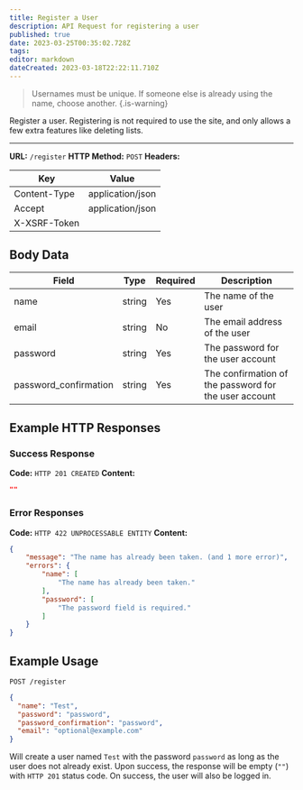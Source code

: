 ```yaml
---
title: Register a User
description: API Request for registering a user
published: true
date: 2023-03-25T00:35:02.728Z
tags: 
editor: markdown
dateCreated: 2023-03-18T22:22:11.710Z
---
```


> Usernames must be unique. If someone else is already using the name, choose another.
{.is-warning}

Register a user. Registering is not required to use the site, and only allows a few extra features like deleting lists.

___


**URL:** `/register`
**HTTP Method:** `POST`
**Headers:**

| Key | Value |
|-----|-------|
| Content-Type | application/json |
| Accept | application/json |
| X-XSRF-Token | <token value> |

## Body Data

| Field |	Type | Required | Description |
|-------|------|----------|-------------|
| name  |string| Yes | The name of the user |
| email	|string| No |The email address of the user |
| password | string | Yes | The password for the user account |
| password_confirmation | string| Yes | The confirmation of the password for the user account |

## Example HTTP Responses

### Success Response

**Code:** `HTTP 201 CREATED`
**Content:**

```json
""
```

### Error Responses

**Code:** `HTTP 422 UNPROCESSABLE ENTITY`
**Content:**
```json
{
    "message": "The name has already been taken. (and 1 more error)",
    "errors": {
        "name": [
            "The name has already been taken."
        ],
        "password": [
            "The password field is required."
        ]
    }
}
```

## Example Usage

`POST /register`

```json
{
  "name": "Test",
  "password": "password",
  "password_confirmation": "password",
  "email": "optional@example.com"
}
```

Will create a user named `Test` with the password `password` as long as the user does not already exist. Upon success, the response will be empty (`""`) with `HTTP 201` status code. On success, the user will also be logged in.